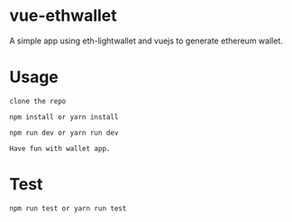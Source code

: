 # vue-ethwallet

A simple app using eth-lightwallet and vuejs to generate ethereum wallet.

# Usage

    clone the repo

    npm install or yarn install

    npm run dev or yarn run dev

    Have fun with wallet app.

# Test

    npm run test or yarn run test